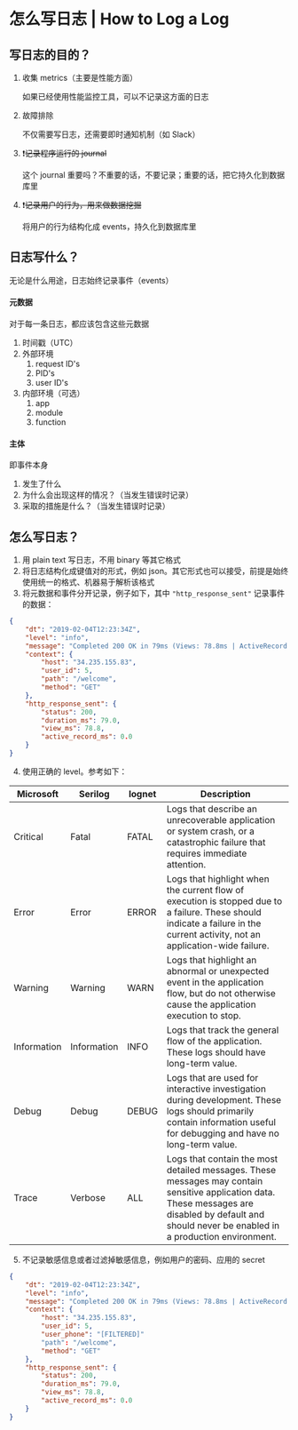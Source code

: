 # 怎么写日志 | How to Log a Log

## 写日志的目的？

1. 收集 metrics（主要是性能方面）

   如果已经使用性能监控工具，可以不记录这方面的日志

2. 故障排除

   不仅需要写日志，还需要即时通知机制（如 Slack）

3. ❗️~~记录程序运行的 journal~~

   这个 journal 重要吗？不重要的话，不要记录；重要的话，把它持久化到数据库里

4. ❗️~~记录用户的行为，用来做数据挖掘~~

   将用户的行为结构化成 events，持久化到数据库里

## 日志写什么？

无论是什么用途，日志始终记录事件（events）

#### 元数据

对于每一条日志，都应该包含这些元数据

1. 时间戳（UTC）
2. 外部环境
   1. request ID's
   2. PID's
   3. user ID's
3. 内部环境（可选）
   1. app
   2. module
   3. function

#### 主体

即事件本身

1. 发生了什么
2. 为什么会出现这样的情况？（当发生错误时记录）
3. 采取的措施是什么？（当发生错误时记录）

## 怎么写日志？

1. 用 plain text 写日志，不用 binary 等其它格式
2. 将日志结构化成键值对的形式，例如 json。其它形式也可以接受，前提是始终使用统一的格式、机器易于解析该格式
3. 将元数据和事件分开记录，例子如下，其中 `"http_response_sent"` 记录事件的数据：

```json
{
    "dt": "2019-02-04T12:23:34Z",
    "level": "info",
    "message": "Completed 200 OK in 79ms (Views: 78.8ms | ActiveRecord: 0.0ms)",
    "context": {
        "host": "34.235.155.83",
        "user_id": 5,
        "path": "/welcome",
        "method": "GET"
    },
    "http_response_sent": {
        "status": 200,
        "duration_ms": 79.0,
        "view_ms": 78.8,
        "active_record_ms": 0.0
    }
}
```

4. 使用正确的 level。参考如下：

| Microsoft | Serilog | lognet | Description                                                  |
| --------- | ------- | ------ | ------------------------------------------------------------ |
| Critical  | Fatal | FATAL  | Logs that describe an unrecoverable application or system crash, or a catastrophic failure that requires immediate attention. |
| Error  | Error   | ERROR  | Logs that highlight when the current flow of execution is stopped due to a failure. These should indicate a failure in the current activity, not an application-wide failure. |
| Warning  | Warning | WARN  | Logs that highlight an abnormal or unexpected event in the application flow, but do not otherwise cause the application execution to stop. |
| Information  | Information  | INFO  | Logs that track the general flow of the application. These logs should have long-term value. |
| Debug  | Debug  | DEBUG  | Logs that are used for interactive investigation during development. These logs should primarily contain information useful for debugging and have no long-term value. |
| Trace  | Verbose  | ALL  | Logs that contain the most detailed messages. These messages may contain sensitive application data. These messages are disabled by default and should never be enabled in a production environment. |

5. 不记录敏感信息或者过滤掉敏感信息，例如用户的密码、应用的 secret
```json
{
    "dt": "2019-02-04T12:23:34Z",
    "level": "info",
    "message": "Completed 200 OK in 79ms (Views: 78.8ms | ActiveRecord: 0.0ms)",
    "context": {
        "host": "34.235.155.83",
        "user_id": 5,
        "user_phone": "[FILTERED]"
        "path": "/welcome",
        "method": "GET"
    },
    "http_response_sent": {
        "status": 200,
        "duration_ms": 79.0,
        "view_ms": 78.8,
        "active_record_ms": 0.0
    }
}

